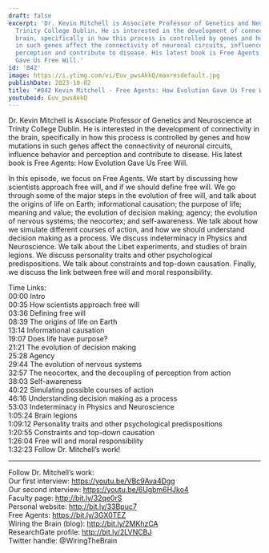 ```yaml
---
draft: false
excerpt: 'Dr. Kevin Mitchell is Associate Professor of Genetics and Neuroscience at
  Trinity College Dublin. He is interested in the development of connectivity in the
  brain, specifically in how this process is controlled by genes and how mutations
  in such genes affect the connectivity of neuronal circuits, influence behavior and
  perception and contribute to disease. His latest book is Free Agents: How Evolution
  Gave Us Free Will.'
id: '842'
image: https://i.ytimg.com/vi/Euv_pwsAkkQ/maxresdefault.jpg
publishDate: 2023-10-02
title: '#842 Kevin Mitchell - Free Agents: How Evolution Gave Us Free Will'
youtubeid: Euv_pwsAkkQ
---
```

Dr. Kevin Mitchell is Associate Professor of Genetics and Neuroscience at Trinity College Dublin. He is interested in the development of connectivity in the brain, specifically in how this process is controlled by genes and how mutations in such genes affect the connectivity of neuronal circuits, influence behavior and perception and contribute to disease. His latest book is Free Agents: How Evolution Gave Us Free Will.

In this episode, we focus on Free Agents. We start by discussing how scientists approach free will, and if we should define free will. We go through some of the major steps in the evolution of free will, and talk about the origins of life on Earth; informational causation; the purpose of life; meaning and value; the evolution of decision making; agency; the evolution of nervous systems; the neocortex; and self-awareness. We talk about how we simulate different courses of action, and how we should understand decision making as a process. We discuss indeterminacy in Physics and Neuroscience. We talk about the Libet experiments, and studies of brain legions. We discuss personality traits and other psychological predispositions. We talk about constraints and top-down causation. Finally, we discuss the link between free will and moral responsibility.

Time Links:  
00:00 Intro  
00:35  How scientists approach free will  
03:36  Defining free will  
08:39  The origins of life on Earth  
13:14  Informational causation  
19:07  Does life have purpose?  
21:21  The evolution of decision making  
25:28  Agency  
29:44  The evolution of nervous systems  
32:57  The neocortex, and the decoupling of perception from action  
38:03  Self-awareness  
40:22  Simulating possible courses of action  
46:16  Understanding decision making as a process  
53:03  Indeterminacy in Physics and Neuroscience  
1:05:24  Brain legions  
1:09:12  Personality traits and other psychological predispositions  
1:20:55  Constraints and top-down causation  
1:26:04  Free will and moral responsibility  
1:32:23  Follow Dr. Mitchell’s work!

---

Follow Dr. Mitchell’s work:  
Our first interview: https://youtu.be/VBc9Ava4Dgg  
Our second interview: https://youtu.be/6Ugbm6HJko4  
Faculty page: http://bit.ly/32qe0rS  
Personal website: http://bit.ly/33Bpuc7  
Free Agents: https://bit.ly/3GX0TEZ  
Wiring the Brain (blog): http://bit.ly/2MKhzCA  
ResearchGate profile: http://bit.ly/2LVNCBJ  
Twitter handle: @WiringTheBrain

